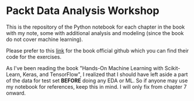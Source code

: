 # Packt Data Analysis Workshop
This is the repository of the Python notebook for each chapter in the book with my note, some with additional analysis and modeling (since the book do not cover machine learning).

Please prefer to this [link](https://github.com/PacktWorkshops/The-Data-Analysis-Workshop/tree/master) for the book official github which you can find their code for the exercises. 

As I've been reading the book "Hands-On Machine Learning with Scikit-Learn, Keras, and TensorFlow", I realized that I should have left aside a part of the data for test set **BEFORE** doing any EDA or ML.
So if anyone may use my notebook for references, keep this in mind. I will only fix from chapter 7 onward.
